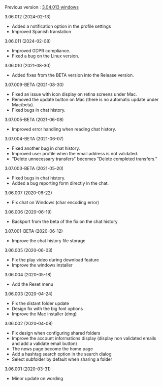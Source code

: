 
Previous version : [3.04.013 windows](https://www.gigatribe.com/software/setup_gigatribe_v3.04.013.6884.exe)

3.06.012 (2024-02-13)

- Added a notification option in the profile settings 
- Improved Spanish translation

3.06.011 (2024-02-08)

- Improved GDPR compliance.
- Fixed a bug on the Linux version.

3.06.010 (2021-08-30)

- Added fixes from the BETA version into the Release version.

3.07.009-BETA (2021-08-30)

- Fixed an issue with icon display on retina screens under Mac.
- Removed the update button on Mac (there is no automatic update under Mac/beta).
- Fixed bugs in chat history.

3.07.005-BETA (2021-06-08)

- Improved error handling when reading chat history.

3.07.004-BETA (2021-06-07)

- Fixed another bug in chat history.
- Improved user profile when the email address is not validated.
- "Delete unnecessary transfers" becomes "Delete completed transfers."

3.07.003-BETA (2021-05-20)

- Fixed bugs in chat history.
- Added a bug reporting form directly in the chat.


3.06.007 (2020-06-22)

- Fix chat on Windows (char encoding error)

3.06.006 (2020-06-19)

- Backport from the beta of the fix on the chat history

3.07.001-BETA (2020-06-12)

- Improve the chat history file storage

3.06.005 (2020-06-03)

- Fix the play video during download feature
- Improve the windows installer

3.06.004 (2020-05-18)

- Add the Reset menu

3.06.003 (2020-04-24)

- Fix the distant folder update
- Design fix with the big font options
- Improve the Mac installer (dmg)

3.06.002 (2020-04-08)

- Fix design when configuring shared folders
- Improve the account informations display (display non validated emails and add a validate email button)
- The news page become the home page
- Add a hashtag search option in the search dialog
- Select subfolder by default when sharing a folder

3.06.001 (2020-03-31)

- Minor update on wording
